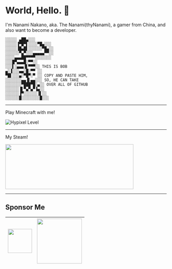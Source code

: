 # World, Hello. 👋

I'm Nanami Nakano, aka. The Nanami(thyNanami), a gamer from China, and also want to become a developer.

```
░░░░░ ▄██▄░░░
░░░░░▐▀█▀▌░░░░▀█▄░░░
░░░░░▐█▄█▌░░░░░░▀█▄░░
░░░░░░▀▄▀░░░▄▄▄▄▄▀▀░░
░░░░▄▄▄██▀▀▀▀░░░░░░░
░░░█▀▄▄▄█░▀▀░░
░░░▌░▄▄▄▐▌▀▀▀░░ THIS IS BOB
▄░▐░░░▄▄░█░▀▀ ░░
▀█▌░░░▄░▀█▀░▀ ░░ COPY AND PASTE HIM,
░░░░░░░▄▄▐▌▄▄░░░ SO, HE CAN TAKE
░░░░░░░▀███▀█░▄░░ OVER ALL OF GITHUB
░░░░░░▐▌▀▄▀▄▀▐▄░░
░░░░░░▐▀░░░░░░▐▌░░
░░░░░░█░░░░░░░░█░░░
```

----------

Play Minecraft with me!

![Hypixel Level](https://gen.plancke.io/exp/NanamiNakano.png)

----------

My Steam!

<img width="400" height="140" src="https://card.yuy1n.io/card/76561199030345543/radical,en,badge"/>

----------

## Sponsor Me

| <a href="https://store.steampowered.com/wishlist/profiles/76561199030345543/#sort=order"><img height="75" src="https://store.cloudflare.steamstatic.com/public/shared/images/header/logo_steam.svg?t=962016"/></a> | <a href="https://patreon.com/user?u=94327704"><img height="140" src="https://logos-world.net/wp-content/uploads/2020/11/Patreon-Logo-2020-present.png"/></a> |
| ---------------- | -------------------- |
